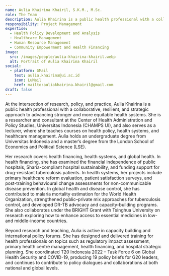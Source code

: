 ```yaml
---
name: Aulia Khairina Khairil, S.K.M., M.Sc.
role: The Team
description: Aulia Khairina is a public health professional with a collaborative, resilient, and strategic approach to advancing stronger and more equitable health systems.
responsibility: Project Management
expertise:
  - Health Policy Development and Analysis
  - Healthcare Management
  - Human Resource Management
  - Community Empowerment and Health Financing
image:
  src: /images/people/aulia-khairina-khairil.webp
  alt: Portrait of Aulia Khairina Khairil
social:
  - platform: GMail
    text: aulia.khairina@ui.ac.id
    icon: LuMail
    href: mailto:auliakhairina.khairil@gmail.com
draft: false
---
```


At the intersection of research, policy, and practice, Aulia Khairina is a public health professional with a collaborative, resilient, and strategic approach to advancing stronger and more equitable health systems. She is a researcher and consultant at the Center of Health Administration and Policy Studies, Universitas Indonesia (CHAMPS UI), and also serves as a lecturer, where she teaches courses on health policy, health systems, and healthcare management. Aulia holds an undergraduate degree from Universitas Indonesia and a master’s degree from the London School of Economics and Political Science (LSE).

Her research covers health financing, health systems, and global health. In health financing, she has examined the financial independence of public hospitals, Sharia-compliant hospital sustainability, and funding support for drug-resistant tuberculosis patients. In health systems, her projects include primary healthcare reform evaluation, patient satisfaction surveys, and post-training behavioural change assessments for non-communicable disease prevention. In global health and disease control, she has contributed to malaria mortality estimation for the World Health Organization, strengthened public–private mix approaches for tuberculosis control, and developed DR-TB advocacy and capacity-building programs. She also collaborates under the BRIGHT Grant with Tsinghua University on research exploring how to enhance access to essential medicines in low- and middle-income countries.

Beyond research and teaching, Aulia is active in capacity building and international policy forums. She has designed and delivered training for health professionals on topics such as regulatory impact assessment, primary health centre management, health financing, and hospital strategic planning. She coordinated T20 Indonesia 2022 – Task Force 6 on Global Health Security and COVID-19, producing 19 policy briefs for G20 leaders, and continues to contribute to policy dialogues and collaborations at both national and global levels.

